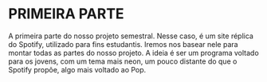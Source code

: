<h1> PRIMEIRA PARTE </h1>

A primeira parte do nosso projeto semestral. Nesse caso, é um site réplica do Spotify, utilizado para fins estudantis. Iremos nos basear nele para montar todas as partes do nosso projeto. A ideia é ser um programa voltado para os jovens, com um tema mais neon, um pouco distante do que o Spotify propõe, algo mais voltado ao Pop.
